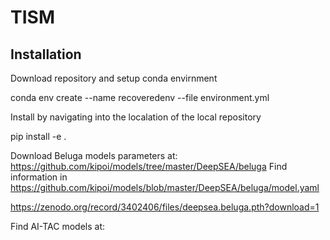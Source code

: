 # TISM

## Installation

Download repository and setup conda envirnment

conda env create --name recoveredenv --file environment.yml

Install by navigating into the localation of the local repository

pip install -e .




Download Beluga models parameters at:
https://github.com/kipoi/models/tree/master/DeepSEA/beluga
Find information in https://github.com/kipoi/models/blob/master/DeepSEA/beluga/model.yaml


https://zenodo.org/record/3402406/files/deepsea.beluga.pth?download=1


Find AI-TAC models at: 

<create zenodo repo>

